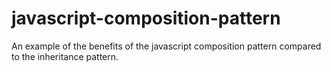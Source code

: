 # javascript-composition-pattern
An example of the benefits of the javascript composition pattern compared to the inheritance pattern.
